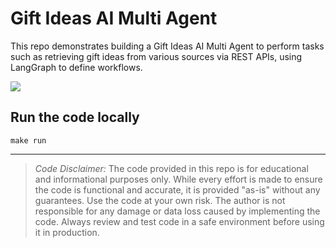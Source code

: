 # Gift Ideas AI Multi Agent

This repo demonstrates building a Gift Ideas AI Multi Agent to perform tasks such as retrieving gift ideas from various sources via REST APIs, using LangGraph to define workflows.

![](docs/gift-idea-langgraph-studio-demo.gif)

## Run the code locally

```
make run
```

---
> _Code Disclaimer:_ The code provided in this repo is for educational and informational purposes only. While every effort is made to ensure the code is functional and accurate, it is provided "as-is" without any guarantees. Use the code at your own risk. The author is not responsible for any damage or data loss caused by implementing the code. Always review and test code in a safe environment before using it in production.
